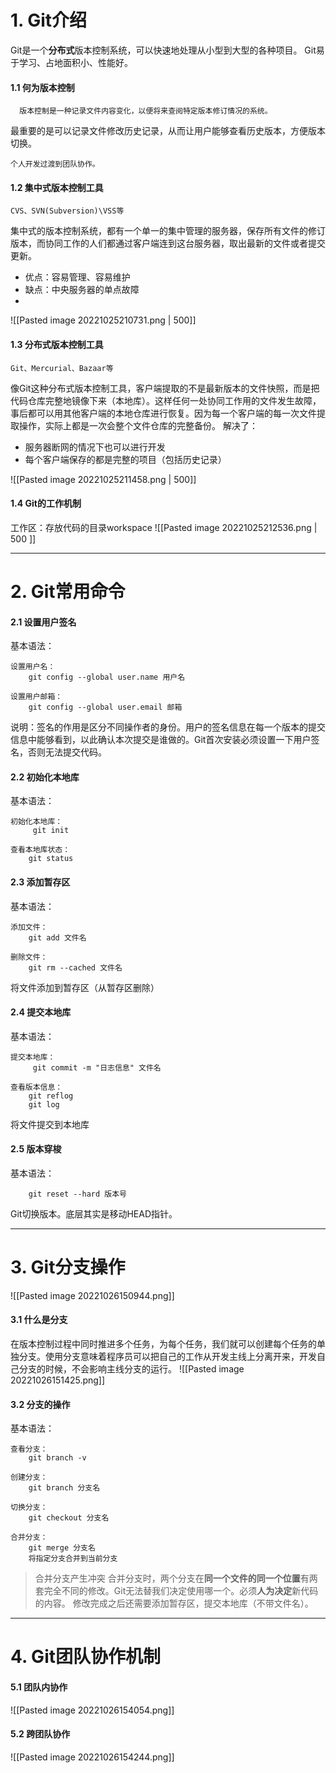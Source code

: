 # 1. Git介绍

Git是一个**分布式**版本控制系统，可以快速地处理从小型到大型的各种项目。
Git易于学习、占地面积小、性能好。

#### 1.1 何为版本控制

	  版本控制是一种记录文件内容变化，以便将来查阅特定版本修订情况的系统。
最重要的是可以记录文件修改历史记录，从而让用户能够查看历史版本，方便版本切换。

	个人开发过渡到团队协作。

#### 1.2 集中式版本控制工具

	CVS、SVN(Subversion)\VSS等

集中式的版本控制系统，都有一个单一的集中管理的服务器，保存所有文件的修订版本，而协同工作的人们都通过客户端连到这台服务器，取出最新的文件或者提交更新。

- 优点：容易管理、容易维护
- 缺点：中央服务器的单点故障
- 
![[Pasted image 20221025210731.png | 500]]

#### 1.3 分布式版本控制工具

	Git、Mercurial、Bazaar等

像Git这种分布式版本控制工具，客户端提取的不是最新版本的文件快照，而是把代码仓库完整地镜像下来（本地库）。这样任何一处协同工作用的文件发生故障，事后都可以用其他客户端的本地仓库进行恢复。因为每一个客户端的每一次文件提取操作，实际上都是一次会整个文件仓库的完整备份。
解决了：
- 服务器断网的情况下也可以进行开发
- 每个客户端保存的都是完整的项目（包括历史记录）

![[Pasted image 20221025211458.png | 500]]


#### 1.4 Git的工作机制

工作区：存放代码的目录workspace
![[Pasted image 20221025212536.png | 500 ]]


---
# 2. Git常用命令

#### 2.1 设置用户签名

基本语法：
```
设置用户名：
	git config --global user.name 用户名
	
设置用户邮箱：
	git config --global user.email 邮箱
```

说明：签名的作用是区分不同操作者的身份。用户的签名信息在每一个版本的提交信息中能够看到，以此确认本次提交是谁做的。Git首次安装必须设置一下用户签名，否则无法提交代码。

#### 2.2 初始化本地库

基本语法：
```
初始化本地库：
	 git init

查看本地库状态：
	git status 
```

#### 2.3 添加暂存区

基本语法：
```
添加文件：
	git add 文件名

删除文件：
	git rm --cached 文件名
```

将文件添加到暂存区（从暂存区删除）

#### 2.4 提交本地库

基本语法：
```
提交本地库：
	 git commit -m "日志信息" 文件名
	 
查看版本信息：
	git reflog 
	git log 
```

将文件提交到本地库

#### 2.5 版本穿梭

基本语法：
```
	git reset --hard 版本号
```

Git切换版本。底层其实是移动HEAD指针。  

---

# 3. Git分支操作

![[Pasted image 20221026150944.png]]

#### 3.1 什么是分支

在版本控制过程中同时推进多个任务，为每个任务，我们就可以创建每个任务的单独分支。使用分支意味着程序员可以把自己的工作从开发主线上分离开来，开发自己分支的时候，不会影响主线分支的运行。
![[Pasted image 20221026151425.png]]

#### 3.2 分支的操作

基本语法：
```
查看分支：
	git branch -v
	
创建分支：
	git branch 分支名

切换分支：
	git checkout 分支名

合并分支：
	git merge 分支名
	将指定分支合并到当前分支
```

> 合并分支产生冲突
		合并分支时，两个分支在**同一个文件的同一个位置**有两套完全不同的修改。Git无法替我们决定使用哪一个。必须**人为决定**新代码的内容。
		修改完成之后还需要添加暂存区，提交本地库（不带文件名）。


---

# 4. Git团队协作机制

#### 5.1 团队内协作
![[Pasted image 20221026154054.png]]





#### 5.2 跨团队协作
![[Pasted image 20221026154244.png]]
